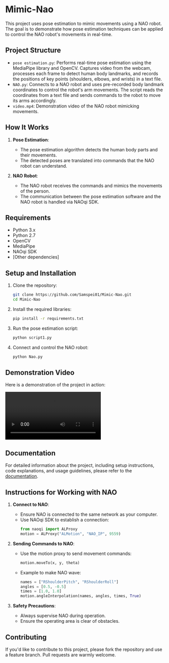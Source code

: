# Mimic-Nao

This project uses pose estimation to mimic movements using a NAO robot. The goal is to demonstrate how pose estimation techniques can be applied to control the NAO robot's movements in real-time.

## Project Structure

- `pose estimation.py`: Performs real-time pose estimation using the MediaPipe library and OpenCV. Captures video from the webcam, processes each frame to detect human body landmarks, and records the positions of key points (shoulders, elbows, and wrists) in a text file.
- `NAO.py`: Connects to a NAO robot and uses pre-recorded body landmark coordinates to control the robot's arm movements. The script reads the coordinates from a text file and sends commands to the robot to move its arms accordingly.
- `video.mp4`: Demonstration video of the NAO robot mimicking movements.

## How It Works

1. **Pose Estimation**: 
    - The pose estimation algorithm detects the human body parts and their movements.
    - The detected poses are translated into commands that the NAO robot can understand.

2. **NAO Robot**:
    - The NAO robot receives the commands and mimics the movements of the person.
    - The communication between the pose estimation software and the NAO robot is handled via NAOqi SDK.

## Requirements

- Python 3.x
- Python 2.7
- OpenCV
- MediaPipe
- NAOqi SDK
- [Other dependencies]

## Setup and Installation

1. Clone the repository:
    ```bash
    git clone https://github.com/Samspei01/Mimic-Nao.git
    cd Mimic-Nao
    ```

2. Install the required libraries:
    ```bash
    pip install -r requirements.txt
    ```

3. Run the pose estimation script:
    ```bash
    python script1.py
    ```

4. Connect and control the NAO robot:
    ```bash
    python Nao.py
    ```

## Demonstration Video

Here is a demonstration of the project in action:

![Mimic NAO Demonstration](video.mp4)

## Documentation

For detailed information about the project, including setup instructions, code explanations, and usage guidelines, please refer to the [documentation](Mimic_Nao.pdf).

## Instructions for Working with NAO

1. **Connect to NAO**:
    - Ensure NAO is connected to the same network as your computer.
    - Use NAOqi SDK to establish a connection:
      ```python
      from naoqi import ALProxy
      motion = ALProxy("ALMotion", "NAO_IP", 9559)
      ```

2. **Sending Commands to NAO**:
    - Use the motion proxy to send movement commands:
      ```python
      motion.moveTo(x, y, theta)
      ```
    - Example to make NAO wave:
      ```python
      names = ["RShoulderPitch", "RShoulderRoll"]
      angles = [0.5, -0.5]
      times = [1.0, 1.0]
      motion.angleInterpolation(names, angles, times, True)
      ```

3. **Safety Precautions**:
    - Always supervise NAO during operation.
    - Ensure the operating area is clear of obstacles.

## Contributing

If you'd like to contribute to this project, please fork the repository and use a feature branch. Pull requests are warmly welcome.
